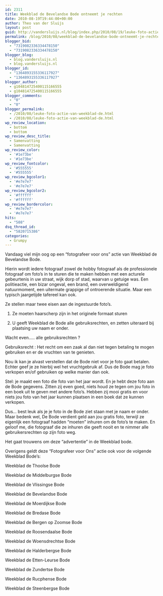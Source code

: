 ```yaml
---
id: 2311
title: Weekblad de Bevelandse Bode ontneemt je rechten
date: 2010-08-19T19:44:00+00:00
author: Theo van der Sluijs
layout: post
guid: http://vandersluijs.nl/blog/index.php/2010/08/19/leuke-foto-actie-van-weekblad-de/
permalink: /blog/2010/08/weekblad-de-bevelandse-bode-ontneemt-je-rechten.html
blogger_bid:
  - "7319082336334478150"
  - "7319082336334478150"
blogger_blog:
  - blog.vandersluijs.nl
  - blog.vandersluijs.nl
blogger_id:
  - "1364893155336117927"
  - "1364893155336117927"
blogger_author:
  - g104814725400115166555
  - g104814725400115166555
blogger_comments:
  - "0"
  - "0"
blogger_permalink:
  - /2010/08/leuke-foto-actie-van-weekblad-de.html
  - /2010/08/leuke-foto-actie-van-weekblad-de.html
wp_review_location:
  - bottom
  - bottom
wp_review_desc_title:
  - Samenvatting
  - Samenvatting
wp_review_color:
  - '#1e73be'
  - '#1e73be'
wp_review_fontcolor:
  - '#555555'
  - '#555555'
wp_review_bgcolor1:
  - '#e7e7e7'
  - '#e7e7e7'
wp_review_bgcolor2:
  - '#ffffff'
  - '#ffffff'
wp_review_bordercolor:
  - '#e7e7e7'
  - '#e7e7e7'
hits:
  - "508"
dsq_thread_id:
  - "5820715386"
categories:
  - Grumpy
---
```

Vandaag viel mijn oog op een “fotografeer voor ons” actie van Weekblad de Bevelandse Bode.

Hierin wordt iedere fotograaf zowel de hobby fotograaf als de professionele fotograaf om foto’s in te sturen die te maken hebben met een acturele gebeurtenis in uw straat, wijk dorp of stad, waarvan u getuige was. Een politieactie, een bizar ongeval, een brand, een overweldigend natuurmoment, een uitermate grappige of ontroerende situatie. Maar een typisch jaargetijde tafereel kan ook.

Ze stellen maar twee eisen aan de ingestuurde foto’s.
  
<!--more-->


  
1. Ze moeten haarscherp zijn in het originele formaat sturen

2. U geeft Weekblad de Bode alle gebruiksrechten, en zetten uiteraard bij plaatsing uw naam er onder.

Wacht even….. alle gebruiksrechten ?

Gebruiksrecht : Het recht om een zaak al dan niet tegen betaling te mogen gebruiken en er de vruchten van te genieten.

Nou ik kan je alvast verstellen dat de Bode niet voor je foto gaat betalen. Echter geef je ze hierbij wel het vruchtgebruik af. Dus de Bode mag je foto verkopen en/of gebruiken op welke manier dan ook.

Stel: je maakt een foto die foto van het jaar wordt. En je hebt deze foto aan de Bode gegevens. Zitten zij even goed, niets houd ze tegen om jou foto in een boek uit te geven met andere foto’s. Hebben zij mooi gratis en voor niets jou foto van het jaar kunnen plaatsen in een boek dat ze kunnen verkopen.

Dus… best leuk als je je foto in de Bode ziet staan met je naam er onder. Maar bedenk wel, De Bode verdient geld aan jou gratis foto, terwijl ze eigenlijk een fotograaf hadden “moeten” inhuren om de foto’s te maken. En geloof me, die fotograaf die ze inhuren die geeft nooit en te nimmer alle gebruikersrechten op zijn foto weg.

Het gaat trouwens om deze “advertentie” in de Weekblad bode.

Overigens geldt deze “Fotografeer voor Ons” actie ook voor de volgende Weekblad Bode’s:

Weekblad de Thoolse Bode

Weekblad de Middelburgse Bode

Weekblad de Vlissingse Bode

Weekblad de Bevelandse Bode

Weekblad de Moerdijkse Bode

Weekblad de Bredase Bode

Weekblad de Bergen op Zoomse Bode

Weekblad de Roosendaalse Bode

Weekblad de Woensdrechtse Bode

Weekblad de Halderbergse Bode

Weekblad de Etten-Leurse Bode

Weekblad de Zundertse Bode

Weekblad de Rucphense Bode

Weekblad de Steenbergse Bode